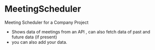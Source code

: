 # MeetingScheduler
Meeting Scheduler for a Company Project
- Shows data of meetings from an API , can also fetch data of past and future data (if present)
- you can also add your data.
